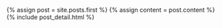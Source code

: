 {% assign post = site.posts.first %}
{% assign content = post.content %}
{% include post_detail.html %}
